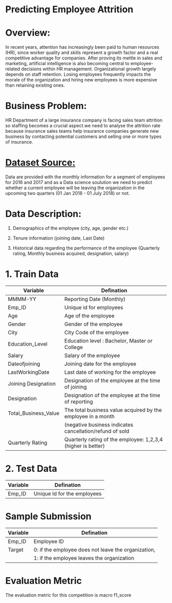 # Predicting Employee Attrition

# Overview:

In recent years, attention has increasingly been paid to human resources (HR), since worker quality and skills represent a growth factor and a real competitive advantage for companies. After proving its mettle in sales and marketing, artificial intelligence is also becoming central to employee-related decisions within HR management. Organizational growth largely depends on staff retention. Losing employees frequently impacts the morale of the organization and hiring new employees is more expensive than retaining existing ones. 


# Business Problem:

HR Department of a large insurance company is facing sales team attrition so staffing becomes a crucial aspect.we need to analyse the attrition rate because insurance sales teams help insurance companies generate new business by contacting potential customers and selling one or more types of insurance. 


# [Dataset Source:](https://datahack.analyticsvidhya.com/contest/job-a-thon-november-2021/)

Data are provided with the monthly information for a segment of employees for 2016 and 2017 and as a Data science soulution we need to predict whether a current employee will be leaving the organization in the upcoming two quarters (01 Jan 2018 - 01 July 2018) or not.


# Data Description:

1. Demographics of the employee (city, age, gender etc.)

2. Tenure information (joining date, Last Date)

3. Historical data regarding the performance of the employee (Quarterly rating, Monthly business acquired, designation, salary)




# 1.	Train Data

|Variable |	Defination     |
|----------|--------------|
|MMMM-YY      |	Reporting Date (Monthly)|
|Emp_ID       |	Unique id for employees     |
|Age	        |	Age of the employee |
|Gender  |Gender of the employee|
|City|	City Code of the employee|
|Education_Level	|Education level : Bachelor, Master or College|
|Salary|Salary of the employee|
|Dateofjoining|	Joining date for the employee|
|LastWorkingDate|	Last date of working for the employee|
|Joining Designation|	Designation of the employee at the time of joining|
|Designation|	Designation of the employee at the time of reporting|
|Total_Business_Value|The total business value acquired by the employee in a month
|                   |(negative business indicates cancellation/refund of sold |   |                   |insurance policies)  |
|Quarterly Rating|Quarterly rating of the employee: 1,2,3,4 (higher is better)|


	



# 2. Test Data

|Variable	|Defination|
|-----------|------|
|Emp_ID   |	Unique Id for the employees|

# Sample Submission

|Variable|Defination|
|-----------|------|
|Emp_ID|Employee ID|
|Target|0: if the employee does not leave the organization,|
|      |1: if the employee leaves the organization


# Evaluation Metric

The evaluation metric for this competition is macro f1_score



